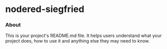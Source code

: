 nodered-siegfried
=================

### About

This is your project's README.md file. It helps users understand what your
project does, how to use it and anything else they may need to know.